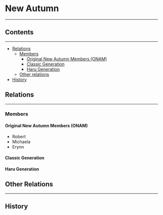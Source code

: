 # New Autumn
-----

## Contents
-----

- [Relations](#relations)
	- [Members](#members)
		- [Original New Autumn Members (ONAM)](#original-new-autumn-members-onam)
		- [Classic Generation](#classic_generation)
		- [Haru Generation](#haru_generation)
	- [Other relations](#other_relations)
- [History](#history)

## Relations
-----

### Members

#### Original New Autumn Members (ONAM)
- Robert
- Michaela
- Erynn

#### Classic Generation


#### Haru Generation


## Other Relations
-----

## History